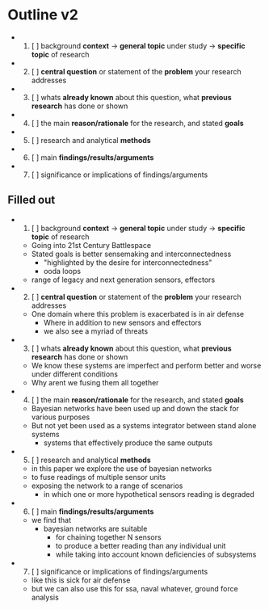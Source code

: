 # Outline v2

- 1. [ ] background **context** -> **general topic** under study -> **specific topic** of research
- 2. [ ] **central question** or statement of the **problem** your research addresses
- 3. [ ] whats **already known** about this question, what **previous research** has done or shown
- 4. [ ] the main **reason/rationale** for the research, and stated **goals**
- 5. [ ] research and analytical **methods**
- 6. [ ] main **findings/results/arguments**
- 7. [ ] significance or implications of findings/arguments

## Filled out

- 1. [ ] background **context** -> **general topic** under study -> **specific topic** of research
  - Going into 21st Century Battlespace
  - Stated goals is better sensemaking and interconnectedness
    - "highlighted by the desire for interconnectedness"
    - ooda loops
  - range of legacy and next generation sensors, effectors
- 2. [ ] **central question** or statement of the **problem** your research addresses
  - One domain where this problem is exacerbated is in air defense
    - Where in addition to new sensors and effectors
    - we also see a myriad of threats
- 3. [ ] whats **already known** about this question, what **previous research** has done or shown
  - We know these systems are imperfect and perform better and worse under different conditions
  - Why arent we fusing them all together
- 4. [ ] the main **reason/rationale** for the research, and stated **goals**
  - Bayesian networks have been used up and down the stack for various purposes
  - But not yet been used as a systems integrator between stand alone systems
    - systems that effectively produce the same outputs
- 5. [ ] research and analytical **methods**
  - in this paper we explore the use of bayesian networks
  - to fuse readings of multiple sensor units
  - exposing the network to a range of scenarios
    - in which one or more hypothetical sensors reading is degraded
- 6. [ ] main **findings/results/arguments**
  - we find that
    - bayesian networks are suitable
      - for chaining together N sensors
      - to produce a better reading than any individual unit
      - while taking into account known deficiencies of subsystems
- 7. [ ] significance or implications of findings/arguments
  - like this is sick for air defense
  - but we can also use this for ssa, naval whatever, ground force analysis
